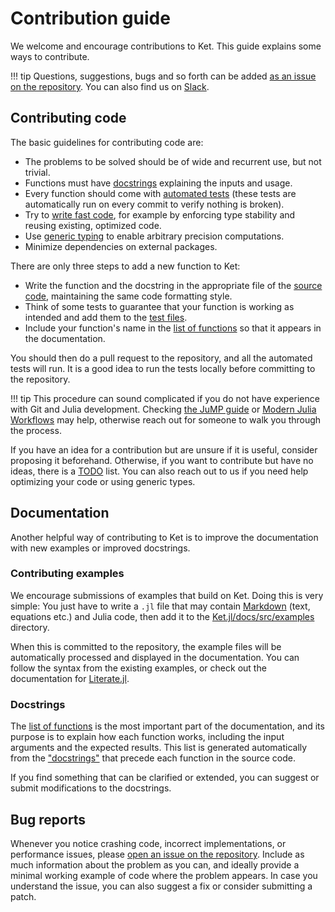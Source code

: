 # Contribution guide

We welcome and encourage contributions to Ket.
This guide explains some ways to contribute.

!!! tip
    Questions, suggestions, bugs and so forth can be added [as an issue on the repository](https://github.com/dev-ket/Ket.jl/issues). You can also find us on [Slack](https://join.slack.com/t/ketjl/shared_invite/zt-32tuwt7qb-fQ4sqfpVID9E_dzMQRrnmA).

## Contributing code

The basic guidelines for contributing code are:

- The problems to be solved should be of wide and recurrent use, but not trivial.
- Functions must have [docstrings](https://docs.julialang.org/en/v1/manual/documentation/) explaining the inputs and usage.
- Every function should come with [automated tests](https://docs.julialang.org/en/v1/stdlib/Test/) (these tests are automatically run on every commit to verify nothing is broken).
- Try to [write fast code](https://docs.julialang.org/en/v1/manual/performance-tips/), for example by enforcing type stability and reusing existing, optimized code.
- Use [generic typing](https://docs.julialang.org/en/v1/manual/style-guide/#Avoid-writing-overly-specific-types) to enable arbitrary precision computations.
- Minimize dependencies on external packages.

There are only three steps to add a new function to Ket:

- Write the function and the docstring in the appropriate file of the [source code](https://github.com/dev-ket/Ket.jl/tree/master/src), maintaining the same code formatting style.
- Think of some tests to guarantee that your function is working as intended and add them to the [test files](https://github.com/dev-ket/Ket.jl/tree/master/test).
- Include your function's name in the [list of functions](https://github.com/dev-ket/Ket.jl/blob/master/docs/src/api.md) so that it appears in the documentation.

You should then do a pull request to the repository, and all the automated tests will run. It is a good idea to run the tests locally before committing to the repository.

!!! tip
    This procedure can sound complicated if you do not have experience with Git and Julia development. Checking [the JuMP guide](https://jump.dev/JuMP.jl/dev/developers/contributing/#Contribute-code-to-JuMP) or [Modern Julia Workflows](https://modernjuliaworkflows.org/) may help, otherwise reach out for someone to walk you through the process.

If you have an idea for a contribution but are unsure if it is useful, consider proposing it beforehand.
Otherwise, if you want to contribute but have no ideas, there is a [TODO](https://github.com/dev-ket/Ket.jl/blob/master/TODO) list.
You can also reach out to us if you need help optimizing your code or using generic types.

## Documentation

Another helpful way of contributing to Ket is to improve the documentation with new examples or improved docstrings.

### Contributing examples

We encourage submissions of examples that build on Ket.
Doing this is very simple: You just have to write a `.jl` file that may contain [Markdown](https://docs.julialang.org/en/v1/stdlib/Markdown/) (text, equations etc.) and Julia code, then add it to the [Ket.jl/docs/src/examples](https://github.com/dev-ket/Ket.jl/tree/master/docs/src/examples) directory.

When this is committed to the repository, the example files will be automatically processed and displayed in the documentation. 
You can follow the syntax from the existing examples, or check out the documentation for [Literate.jl](https://fredrikekre.github.io/Literate.jl/v2/).

### Docstrings

The [list of functions](https://dev-ket.github.io/Ket.jl/dev/api/) is the most important part of the documentation, and its purpose is to explain how each function works, including the input arguments and the expected results.
This list is generated automatically from the ["docstrings"](https://docs.julialang.org/en/v1/manual/documentation/) that precede each function in the source code. 

If you find something that can be clarified or extended, you can suggest or submit modifications to the docstrings.

## Bug reports

Whenever you notice crashing code, incorrect implementations, or performance issues, please [open an issue on the repository](https://github.com/dev-ket/Ket.jl/issues).
Include as much information about the problem as you can, and ideally provide a minimal working example of code where the problem appears.
In case you understand the issue, you can also suggest a fix or consider submitting a patch.
